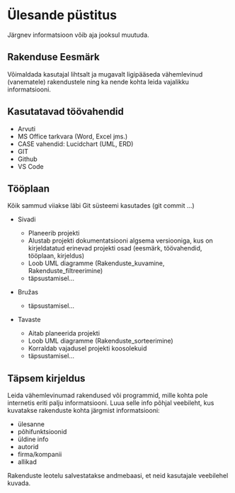 # Ülesande püstitus
Järgnev informatsioon võib aja jooksul muutuda.

## Rakenduse Eesmärk
Võimaldada kasutajal lihtsalt ja mugavalt ligipääseda vähemlevinud (vanematele) rakendustele ning ka nende kohta leida vajalikku informatsiooni.

## Kasutatavad töövahendid
 * Arvuti
 * MS Office tarkvara (Word, Excel jms.)
 * CASE vahendid: Lucidchart (UML, ERD)
 * GIT
 * Github
 * VS Code

## Tööplaan
Kõik sammud viiakse läbi Git süsteemi kasutades (git commit ...)
 * Sivadi
    * Planeerib projekti
    * Alustab projekti dokumentatsiooni algsema versiooniga, kus on kirjeldatatud erinevad projekti osad (eesmärk, töövahendid, tööplaan, kirjeldus)
    * Loob UML diagramme (Rakenduste_kuvamine, Rakenduste_filtreerimine)
    * täpsustamisel...

 * Bružas
    * täpsustamisel...

 * Tavaste
    * Aitab planeerida projekti
    * Loob UML diagramme (Rakenduste_sorteerimine)
    * Korraldab vajadusel projekti koosolekuid
    * täpsustamisel...

## Täpsem kirjeldus
Leida vähemlevinumad rakendused või programmid, mille kohta pole internetis eriti palju informatsiooni.
Luua selle info põhjal veebileht, kus kuvatakse rakenduste kohta järgmist informatsiooni:
 * ülesanne
 * põhifunktsioonid
 * üldine info
 * autorid
 * firma/kompanii
 * allikad

Rakenduste leotelu salvestatakse andmebaasi, et neid kasutajale veebilehel kuvada.
